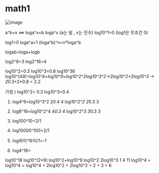# math1

![image](https://github.com/LeeMinGyu23/math1/assets/117800561/722ef9a3-e7e1-4e47-be15-82ab1b97815d)

a^b=x <=> loga^x=b
loga^x (a는 밑 , x는 진수)
log10^1=0 (log1은 무조건 0)

log1=0
loga^a=1
(loga^b)^n=n*loga^b

logab=loga+logb

log2^8=3
log2^16=4

log10^2=0.3
log10^3=0.8
log10^36
log10^(4*9)=log10^4+log10^9=log10^2^2log10^3^2->2log10^2+2log10^3 -> 2*0.3+2*0.8 = 2.2

가정 ) log10^2= 0.3 log10^3=0.4

1) log4^9=log10^3^2  2*0.4   4
	log10^2^2  2*0.3  3

2) log8^16=log10^2^4  4*0.3   4
	log10^2^3  3*0.3   3
  
4) log100^10=2/1

5) log10000^100=2/1

6) log파이^파이/1=-1


3) log4^18=

log10^18     log10^(2*9)    log10^2+log10^9       log10^2        2log10^3      1      4        11
log10^4   =  log10^4     =  log10^4               =   2log10^2  +  2log10^2    = 2  +  3   =  6

